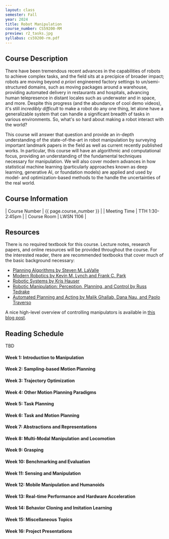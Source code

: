 ```yaml
---
layout: class
semester: Fall
year: 2024
title: Robot Manipulation
course_number: CS59200-RM
preview: r2_tasks.jpg
syllabus: cs59200-rm.pdf
---
```


## Course Description
There have been tremendous recent advances in the capabilities of robots to achieve complex tasks, and the field sits at a precipice of broader impact;
robots are moving beyond *a priori* engineered factory settings to un/semi-structured domains, such as moving packages around a warehouse, providing automated delivery in restaurants and hospitals, advancing human telepresence in distant locales such as underwater and in space, and more.
Despite this progress (and the abundance of cool demo videos), it's still *incredibly difficult* to make a robot do any one thing, let alone have a generalizable system that can handle a significant breadth of tasks in various environments.
So, what's so hard about making a robot interact with the world?

This course will answer that question and provide an in-depth understanding of the state-of-the-art in robot manipulation by surveying important landmark papers in the field as well as current recently published works.
In particular, this course will have an algorithmic and computational focus, providing an understanding of the fundamental techniques necessary for manipulation. We will also cover modern advances in how statistical machine learning (particularly approaches known as deep learning, generative AI, or foundation models) are applied and used by model- and optimization-based methods to the handle the uncertainties of the real world.

## Course Information

|  Course Number | {{ page.course_number }} |
|  Meeting Time  | TTH 1:30-2:45pm          |
|  Course Room   | LWSN 1106                |

## Resources

There is no required textbook for this course.
Lecture notes, research papers, and online resources will be provided throughout the course.
For the interested reader, there are recommended textbooks that cover much of the basic background necessary:
- [Planning Algorithms by Steven M. LaValle](https://lavalle.pl/planning/)
- [Modern Robotics by Kevin M. Lynch and Frank C. Park](https://hades.mech.northwestern.edu/index.php/Modern_Robotics)
- [Robotic Systems by Kris Hauser](http://motion.cs.illinois.edu/RoboticSystems/)
- [Robotic Manipulation: Perception, Planning, and Control by Russ Tedrake](https://manipulation.csail.mit.edu/)
- [Automated Planning and Acting by Malik Ghallab, Dana Nau, and Paolo Traverso](https://projects.laas.fr/planning/)

A nice high-level overview of controlling manipulators is available in [this blog post](https://roboticseabass.com/2024/06/30/how-do-robot-manipulators-move/).

## Reading Schedule

TBD

#### Week 1: Introduction to Manipulation
#### Week 2: Sampling-based Motion Planning
#### Week 3: Trajectory Optimization

#### Week 4: Other Motion Planning Paradigms
#### Week 5: Task Planning
#### Week 6: Task and Motion Planning
#### Week 7: Abstractions and Representations
#### Week 8: Multi-Modal Manipulation and Locomotion
#### Week 9: Grasping
#### Week 10: Benchmarking and Evaluation
#### Week 11: Sensing and Manipulation
#### Week 12: Mobile Manipulation and Humanoids
#### Week 13: Real-time Performance and Hardware Acceleration
#### Week 14: Behavior Cloning and Imitation Learning
#### Week 15: Miscellaneous Topics
#### Week 16: Project Presentations

